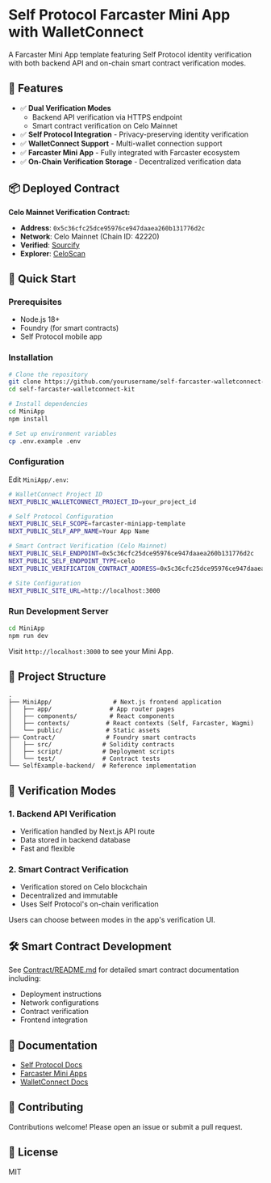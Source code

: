 # Self Protocol Farcaster Mini App with WalletConnect

A Farcaster Mini App template featuring Self Protocol identity verification with both backend API and on-chain smart contract verification modes.

## 🎉 Features

- ✅ **Dual Verification Modes**
  - Backend API verification via HTTPS endpoint
  - Smart contract verification on Celo Mainnet
- ✅ **Self Protocol Integration** - Privacy-preserving identity verification
- ✅ **WalletConnect Support** - Multi-wallet connection support
- ✅ **Farcaster Mini App** - Fully integrated with Farcaster ecosystem
- ✅ **On-Chain Verification Storage** - Decentralized verification data

## 📦 Deployed Contract

**Celo Mainnet Verification Contract:**
- **Address**: `0x5c36cfc25dce95976ce947daaea260b131776d2c`
- **Network**: Celo Mainnet (Chain ID: 42220)
- **Verified**: [Sourcify](https://repo.sourcify.dev/contracts/partial_match/42220/0x5c36cfc25dce95976ce947daaea260b131776d2c/)
- **Explorer**: [CeloScan](https://celoscan.io/address/0x5c36cfc25dce95976ce947daaea260b131776d2c)

## 🚀 Quick Start

### Prerequisites

- Node.js 18+
- Foundry (for smart contracts)
- Self Protocol mobile app

### Installation

```bash
# Clone the repository
git clone https://github.com/yourusername/self-farcaster-walletconnect-kit.git
cd self-farcaster-walletconnect-kit

# Install dependencies
cd MiniApp
npm install

# Set up environment variables
cp .env.example .env
```

### Configuration

Edit `MiniApp/.env`:

```bash
# WalletConnect Project ID
NEXT_PUBLIC_WALLETCONNECT_PROJECT_ID=your_project_id

# Self Protocol Configuration
NEXT_PUBLIC_SELF_SCOPE=farcaster-miniapp-template
NEXT_PUBLIC_SELF_APP_NAME=Your App Name

# Smart Contract Verification (Celo Mainnet)
NEXT_PUBLIC_SELF_ENDPOINT=0x5c36cfc25dce95976ce947daaea260b131776d2c
NEXT_PUBLIC_SELF_ENDPOINT_TYPE=celo
NEXT_PUBLIC_VERIFICATION_CONTRACT_ADDRESS=0x5c36cfc25dce95976ce947daaea260b131776d2c

# Site Configuration
NEXT_PUBLIC_SITE_URL=http://localhost:3000
```

### Run Development Server

```bash
cd MiniApp
npm run dev
```

Visit `http://localhost:3000` to see your Mini App.

## 📁 Project Structure

```
.
├── MiniApp/                 # Next.js frontend application
│   ├── app/                # App router pages
│   ├── components/         # React components
│   ├── contexts/          # React contexts (Self, Farcaster, Wagmi)
│   └── public/            # Static assets
├── Contract/              # Foundry smart contracts
│   ├── src/              # Solidity contracts
│   ├── script/           # Deployment scripts
│   └── test/             # Contract tests
└── SelfExample-backend/  # Reference implementation
```

## 🔐 Verification Modes

### 1. Backend API Verification

- Verification handled by Next.js API route
- Data stored in backend database
- Fast and flexible

### 2. Smart Contract Verification

- Verification stored on Celo blockchain
- Decentralized and immutable
- Uses Self Protocol's on-chain verification

Users can choose between modes in the app's verification UI.

## 🛠 Smart Contract Development

See [Contract/README.md](Contract/README.md) for detailed smart contract documentation including:
- Deployment instructions
- Network configurations
- Contract verification
- Frontend integration

## 📖 Documentation

- [Self Protocol Docs](https://docs.self.xyz/)
- [Farcaster Mini Apps](https://miniapps.farcaster.xyz/)
- [WalletConnect Docs](https://docs.walletconnect.com/)

## 🤝 Contributing

Contributions welcome! Please open an issue or submit a pull request.

## 📄 License

MIT

